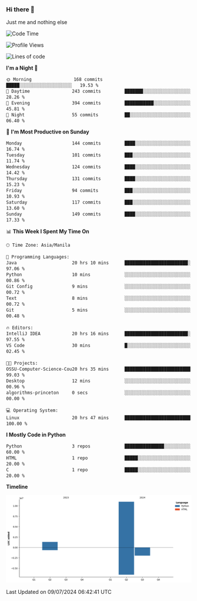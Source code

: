 ### Hi there 👋

Just me and nothing else


<!--START_SECTION:waka-->
![Code Time](http://img.shields.io/badge/Code%20Time-484%20hrs%2057%20mins-blue)

![Profile Views](http://img.shields.io/badge/Profile%20Views-11-blue)

![Lines of code](https://img.shields.io/badge/From%20Hello%20World%20I%27ve%20Written-12.3%20million%20lines%20of%20code-blue)

**I'm a Night 🦉** 

```text
🌞 Morning                168 commits         █████░░░░░░░░░░░░░░░░░░░░   19.53 % 
🌆 Daytime                243 commits         ███████░░░░░░░░░░░░░░░░░░   28.26 % 
🌃 Evening                394 commits         ███████████░░░░░░░░░░░░░░   45.81 % 
🌙 Night                  55 commits          ██░░░░░░░░░░░░░░░░░░░░░░░   06.40 % 
```
📅 **I'm Most Productive on Sunday** 

```text
Monday                   144 commits         ████░░░░░░░░░░░░░░░░░░░░░   16.74 % 
Tuesday                  101 commits         ███░░░░░░░░░░░░░░░░░░░░░░   11.74 % 
Wednesday                124 commits         ████░░░░░░░░░░░░░░░░░░░░░   14.42 % 
Thursday                 131 commits         ████░░░░░░░░░░░░░░░░░░░░░   15.23 % 
Friday                   94 commits          ███░░░░░░░░░░░░░░░░░░░░░░   10.93 % 
Saturday                 117 commits         ███░░░░░░░░░░░░░░░░░░░░░░   13.60 % 
Sunday                   149 commits         ████░░░░░░░░░░░░░░░░░░░░░   17.33 % 
```


📊 **This Week I Spent My Time On** 

```text
🕑︎ Time Zone: Asia/Manila

💬 Programming Languages: 
Java                     20 hrs 10 mins      ████████████████████████░   97.06 % 
Python                   10 mins             ░░░░░░░░░░░░░░░░░░░░░░░░░   00.86 % 
Git Config               9 mins              ░░░░░░░░░░░░░░░░░░░░░░░░░   00.72 % 
Text                     8 mins              ░░░░░░░░░░░░░░░░░░░░░░░░░   00.72 % 
Git                      5 mins              ░░░░░░░░░░░░░░░░░░░░░░░░░   00.48 % 

🔥 Editors: 
IntelliJ IDEA            20 hrs 16 mins      ████████████████████████░   97.55 % 
VS Code                  30 mins             █░░░░░░░░░░░░░░░░░░░░░░░░   02.45 % 

🐱‍💻 Projects: 
OSSU-Computer-Science-Cou20 hrs 35 mins      █████████████████████████   99.03 % 
Desktop                  12 mins             ░░░░░░░░░░░░░░░░░░░░░░░░░   00.96 % 
algorithms-princeton     0 secs              ░░░░░░░░░░░░░░░░░░░░░░░░░   00.00 % 

💻 Operating System: 
Linux                    20 hrs 47 mins      █████████████████████████   100.00 % 
```

**I Mostly Code in Python** 

```text
Python                   3 repos             ███████████████░░░░░░░░░░   60.00 % 
HTML                     1 repo              █████░░░░░░░░░░░░░░░░░░░░   20.00 % 
C                        1 repo              █████░░░░░░░░░░░░░░░░░░░░   20.00 % 
```



**Timeline**

![Lines of Code chart](https://raw.githubusercontent.com/brutist/brutist/main/assets/bar_graph.png)


 Last Updated on 09/07/2024 06:42:41 UTC
<!--END_SECTION:waka-->
